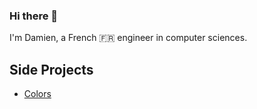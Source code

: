 ### Hi there 👋
I'm Damien, a French 🇫🇷 engineer in computer sciences. 
## Side Projects
- [Colors](https://colors.neiwad.dev)
